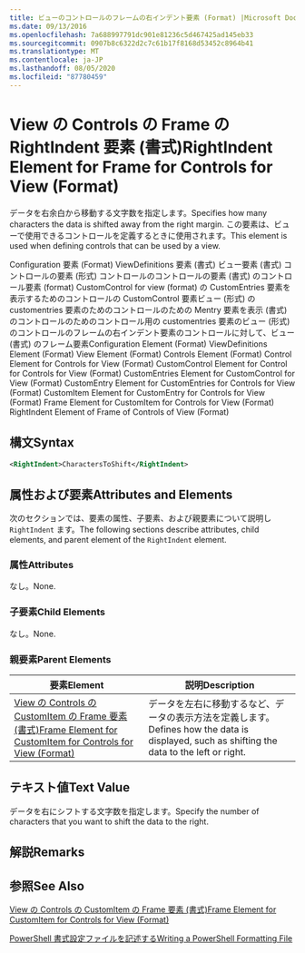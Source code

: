 ```yaml
---
title: ビューのコントロールのフレームの右インデント要素 (Format) |Microsoft Docs
ms.date: 09/13/2016
ms.openlocfilehash: 7a688997791dc901e81236c5d467425ad145eb33
ms.sourcegitcommit: 0907b8c6322d2c7c61b17f8168d53452c8964b41
ms.translationtype: MT
ms.contentlocale: ja-JP
ms.lasthandoff: 08/05/2020
ms.locfileid: "87780459"
---
```

# <a name="rightindent-element-for-frame-for-controls-for-view-format"></a><span data-ttu-id="2fea7-102">View の Controls の Frame の RightIndent 要素 (書式)</span><span class="sxs-lookup"><span data-stu-id="2fea7-102">RightIndent Element for Frame for Controls for View (Format)</span></span>

<span data-ttu-id="2fea7-103">データを右余白から移動する文字数を指定します。</span><span class="sxs-lookup"><span data-stu-id="2fea7-103">Specifies how many characters the data is shifted away from the right margin.</span></span> <span data-ttu-id="2fea7-104">この要素は、ビューで使用できるコントロールを定義するときに使用されます。</span><span class="sxs-lookup"><span data-stu-id="2fea7-104">This element is used when defining controls that can be used by a view.</span></span>

<span data-ttu-id="2fea7-105">Configuration 要素 (Format) ViewDefinitions 要素 (書式) ビュー要素 (書式) コントロールの要素 (形式) コントロールのコントロールの要素 (書式) のコントロール要素 (format) CustomControl for view (format) の CustomEntries 要素を表示するためのコントロールの CustomControl 要素ビュー (形式) の customentries 要素のためのコントロールのための Mentry 要素を表示 (書式) のコントロールのためのコントロール用の customentries 要素のビュー (形式) のコントロールのフレームの右インデント要素のコントロールに対して、ビュー (書式) のフレーム要素</span><span class="sxs-lookup"><span data-stu-id="2fea7-105">Configuration Element (Format) ViewDefinitions Element (Format) View Element (Format) Controls Element (Format) Control Element for Controls for View (Format) CustomControl Element for Control for Controls for View (Format) CustomEntries Element for CustomControl for View (Format) CustomEntry Element for CustomEntries for Controls for View (Format) CustomItem Element for CustomEntry for Controls for View (Format) Frame Element for CustomItem for Controls for View (Format) RightIndent Element of Frame of Controls of View (Format)</span></span>

## <a name="syntax"></a><span data-ttu-id="2fea7-106">構文</span><span class="sxs-lookup"><span data-stu-id="2fea7-106">Syntax</span></span>

```xml
<RightIndent>CharactersToShift</RightIndent>
```

## <a name="attributes-and-elements"></a><span data-ttu-id="2fea7-107">属性および要素</span><span class="sxs-lookup"><span data-stu-id="2fea7-107">Attributes and Elements</span></span>

<span data-ttu-id="2fea7-108">次のセクションでは、要素の属性、子要素、および親要素について説明し `RightIndent` ます。</span><span class="sxs-lookup"><span data-stu-id="2fea7-108">The following sections describe attributes, child elements, and parent element of the `RightIndent` element.</span></span>

### <a name="attributes"></a><span data-ttu-id="2fea7-109">属性</span><span class="sxs-lookup"><span data-stu-id="2fea7-109">Attributes</span></span>

<span data-ttu-id="2fea7-110">なし。</span><span class="sxs-lookup"><span data-stu-id="2fea7-110">None.</span></span>

### <a name="child-elements"></a><span data-ttu-id="2fea7-111">子要素</span><span class="sxs-lookup"><span data-stu-id="2fea7-111">Child Elements</span></span>

<span data-ttu-id="2fea7-112">なし。</span><span class="sxs-lookup"><span data-stu-id="2fea7-112">None.</span></span>

### <a name="parent-elements"></a><span data-ttu-id="2fea7-113">親要素</span><span class="sxs-lookup"><span data-stu-id="2fea7-113">Parent Elements</span></span>

|<span data-ttu-id="2fea7-114">要素</span><span class="sxs-lookup"><span data-stu-id="2fea7-114">Element</span></span>|<span data-ttu-id="2fea7-115">説明</span><span class="sxs-lookup"><span data-stu-id="2fea7-115">Description</span></span>|
|-------------|-----------------|
|[<span data-ttu-id="2fea7-116">View の Controls の CustomItem の Frame 要素 (書式)</span><span class="sxs-lookup"><span data-stu-id="2fea7-116">Frame Element for CustomItem for Controls for View (Format)</span></span>](./frame-element-for-customitem-for-controls-for-view-format.md)|<span data-ttu-id="2fea7-117">データを左右に移動するなど、データの表示方法を定義します。</span><span class="sxs-lookup"><span data-stu-id="2fea7-117">Defines how the data is displayed, such as shifting the data to the left or right.</span></span>|

## <a name="text-value"></a><span data-ttu-id="2fea7-118">テキスト値</span><span class="sxs-lookup"><span data-stu-id="2fea7-118">Text Value</span></span>

<span data-ttu-id="2fea7-119">データを右にシフトする文字数を指定します。</span><span class="sxs-lookup"><span data-stu-id="2fea7-119">Specify the number of characters that you want to shift the data to the right.</span></span>

## <a name="remarks"></a><span data-ttu-id="2fea7-120">解説</span><span class="sxs-lookup"><span data-stu-id="2fea7-120">Remarks</span></span>

## <a name="see-also"></a><span data-ttu-id="2fea7-121">参照</span><span class="sxs-lookup"><span data-stu-id="2fea7-121">See Also</span></span>

[<span data-ttu-id="2fea7-122">View の Controls の CustomItem の Frame 要素 (書式)</span><span class="sxs-lookup"><span data-stu-id="2fea7-122">Frame Element for CustomItem for Controls for View (Format)</span></span>](./frame-element-for-customitem-for-controls-for-view-format.md)

[<span data-ttu-id="2fea7-123">PowerShell 書式設定ファイルを記述する</span><span class="sxs-lookup"><span data-stu-id="2fea7-123">Writing a PowerShell Formatting File</span></span>](./writing-a-powershell-formatting-file.md)
